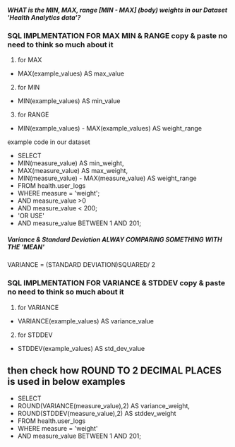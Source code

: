##### WHAT is the MIN, MAX,  range [MIN - MAX] (body) weights in our Dataset 'Health Analytics data'?

### SQL IMPLMENTATION FOR MAX MIN & RANGE copy & paste no need to think so much about it
1. for MAX
 - MAX(example_values) AS max_value
2. for MIN
 - MIN(example_values) AS min_value
3. for RANGE
 - MIN(example_values) - MAX(example_values) AS weight_range
 
example code in our dataset
- SELECT
- MIN(measure_value) AS min_weight,
- MAX(measure_value) AS max_weight,
- MIN(measure_value) - MAX(measure_value) AS weight_range
- FROM
  health.user_logs
- WHERE measure = 'weight';
- AND measure_value >0
- AND measure_value < 200;
- 'OR USE'
- AND measure_value BETWEEN 1 AND 201;

##### Variance & Standard Deviation ALWAY COMPARING SOMETHING WITH THE 'MEAN'
VARIANCE = (STANDARD DEVIATION)SQUARED/ 2
### SQL IMPLMENTATION FOR VARIANCE & STDDEV copy & paste no need to think so much about it
1. for VARIANCE
 - VARIANCE(example_values) AS variance_value
2. for STDDEV
 - STDDEV(example_values) AS std_dev_value

 ## then check how ROUND TO 2 DECIMAL PLACES is used in below examples
- SELECT
- ROUND(VARIANCE(measure_value),2) AS variance_weight,
- ROUND(STDDEV(measure_value),2) AS stddev_weight
- FROM
  health.user_logs
- WHERE measure = 'weight'
- AND measure_value BETWEEN 1 AND 201;


